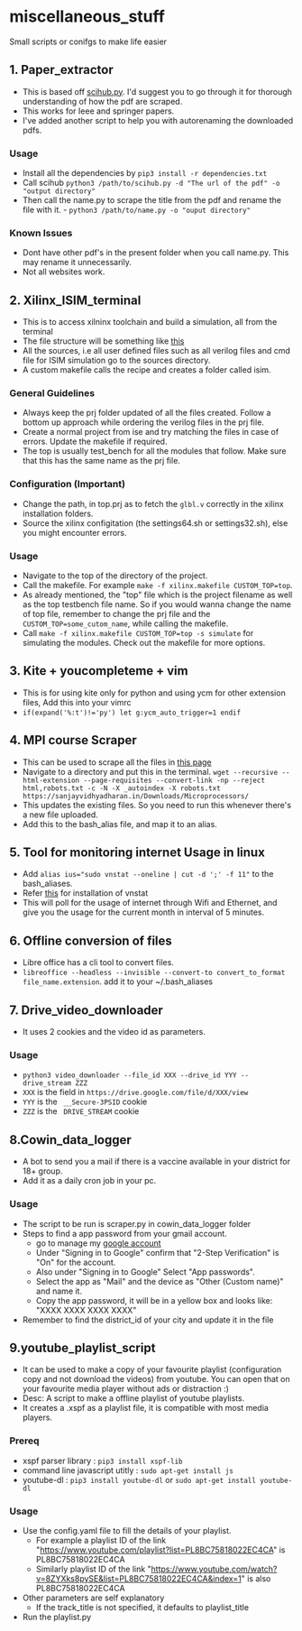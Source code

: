 # miscellaneous_stuff
Small scripts or conifgs to make life easier

## 1. Paper_extractor
  - This is based off [scihub.py](https://github.com/zaytoun/scihub.py). I'd suggest you to go through it for thorough understanding of how the pdf are scraped.
  - This works for Ieee and springer papers.
  - I've added another script to help you with autorenaming the downloaded pdfs.
### Usage
  - Install all the dependencies by `pip3 install -r dependencies.txt`
  - Call scihub `python3 /path/to/scihub.py -d "The url of the pdf" -o "output directory"`
  - Then call the name.py to scrape the title from the pdf and rename the file with it.  - `python3 /path/to/name.py -o "ouput directory"`
### Known Issues
  - Dont have other pdf's in the present folder when you call name.py. This may rename it unnecessarily.
  - Not all websites work.


## 2. Xilinx_ISIM_terminal
  - This is to access xilninx toolchain and build a simulation, all from the terminal
  - The file structure will be something like [this](https://pasteboard.co/JKI1HDe.png)
  - All the sources, i.e all user defined files such as all verilog files and cmd file for ISIM simulation go to the sources directory.
  - A custom makefile calls the recipe and creates a folder called isim.
### General Guidelines
  - Always keep the prj folder updated of all the files created. Follow a bottom up approach while ordering the verilog files in the prj file.
  - Create a normal project from ise and try matching the files in case of errors. Update the makefile if required.
  - The top is usually test_bench for all the modules that follow. Make sure that this has the same name as the prj file.
### Configuration (Important)
  - Change the path, in top.prj as to fetch the `glbl.v` correctly in the xilinx installation folders.
  - Source the xilinx configitation (the settings64.sh or settings32.sh), else you might encounter errors.
### Usage
  - Navigate to the top of the directory of the project.
  - Call the makefile. For example `make -f xilinx.makefile CUSTOM_TOP=top`.
  - As already mentioned, the "top" file which is the project filename as well as the top testbench file name. So if you would wanna change the name of top file, remember to change the prj file and the `CUSTOM_TOP=some_cutom_name`, while calling the makefile.
  - Call `make -f xilinx.makefile CUSTOM_TOP=top -s simulate` for simulating the modules. Check out the makefile for more options.

## 3. Kite + youcompleteme + vim 
  - This is for using kite only for python and using ycm for other extension files, Add this into your vimrc
  - `if(expand('%:t')!='py') let g:ycm_auto_trigger=1 endif`

## 4. MPI course Scraper
  - This can be used to scrape all the files in [this page](https://sanjayvidhyadharan.in/Downloads/Microprocessors/)
  - Navigate to a directory and put this in the terminal. `wget --recursive --html-extension --page-requisites --convert-link -np --reject html,robots.txt -c -N -X _autoindex -X robots.txt https://sanjayvidhyadharan.in/Downloads/Microprocessors/`
  - This updates the existing files. So you need to run this whenever there's a new file uploaded. 
  - Add this to the bash_alias file, and map it to an alias.

## 5. Tool for monitoring internet Usage in linux
  - Add `alias ius="sudo vnstat --oneline | cut -d ';' -f 11"` to the bash_aliases. 
  - Refer [this](https://www.tecmint.com/install-vnstat-and-vnstati-to-monitor-linux-network-traffic/) for installation of vnstat
  - This will poll for the usage of internet through Wifi and Ethernet, and give you the usage for the current month in interval of 5 minutes.
## 6. Offline conversion of files
  - Libre office has a cli tool to convert files.
  - `libreoffice --headless --invisible --convert-to convert_to_format file_name.extension`. add it to your ~/.bash_aliases
## 7. Drive_video_downloader
  - It uses 2 cookies and the video id as parameters.
### Usage 
  - `python3 video_downloader --file_id XXX --drive_id YYY --drive_stream ZZZ`
  -  `XXX` is the field in `https://drive.google.com/file/d/XXX/view`
  -  `YYY` is the ` __Secure-3PSID` cookie
  -  `ZZZ` is the ` DRIVE_STREAM` cookie
## 8.Cowin_data_logger
  - A bot to send you a mail if there is a vaccine available in your district for 18+ group.
  - Add it as a daily cron job in your pc.
### Usage
  - The script to be run is scraper.py in cowin_data_logger folder
  - Steps to find a app password from your gmail account.
    - go to manage my [google account](https://myaccount.google.com/security)
    - Under "Signing in to Google" confirm that "2-Step Verification" is "On" for the account.
    - Also under "Signing in to Google" Select "App passwords".
    - Select the app as "Mail" and the device as "Other (Custom name)" and name it.
    - Copy the app password, it will be in a yellow box and looks like: "XXXX XXXX XXXX XXXX"
  - Remember to find the district_id of your city and update it in the file
## 9.youtube_playlist_script
  - It can be used to make a copy of your favourite playlist (configuration copy and not download the videos) from youtube. You can open that on your favourite media player without ads or distraction :)  
  - Desc: A script to make a offline playlist of youtube playlists. 
  - It creates a .xspf as a playlist file, it is compatible with most media players.
### Prereq
  - xspf parser library : `pip3 install xspf-lib`
  - command line javascript utitly : `sudo apt-get install js`
  - youtube-dl : `pip3 install youtube-dl` or `sudo apt-get install youtube-dl`
### Usage
  - Use the config.yaml file to fill the details of your playlist.
    - For example a playlist ID of the link "https://www.youtube.com/playlist?list=PL8BC75818022EC4CA" is PL8BC75818022EC4CA
    - Similarly playlist ID of the link "https://www.youtube.com/watch?v=8ZYXks8pySE&list=PL8BC75818022EC4CA&index=1" is also PL8BC75818022EC4CA
  - Other parameters are self explanatory
    - If the track_title is not specified, it defaults to playlist_title
  - Run the playlist.py 
 
